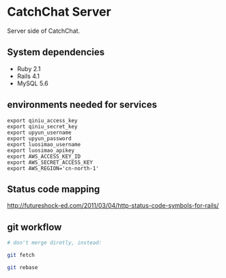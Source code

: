 # CatchChat Server

Server side of CatchChat.

## System dependencies

* Ruby 2.1
* Rails 4.1
* MySQL 5.6

## environments needed for services

```shell
export qiniu_access_key
export qiniu_secret_key
export upyun_username
export upyun_password
export luosimao_username
export luosimao_apikey
export AWS_ACCESS_KEY_ID
export AWS_SECRET_ACCESS_KEY
export AWS_REGION='cn-north-1'
```

## Status code mapping
http://futureshock-ed.com/2011/03/04/http-status-code-symbols-for-rails/

## git workflow

```bash
# don't merge diretly, instead:

git fetch

git rebase
```
